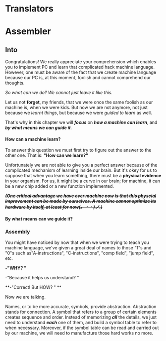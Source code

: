 # Translators

# Assembler

## Into

Congratulations! We really appreciate your comprehension which enables you to implement PC and learn that complicated hack machine language.  However, one must be aware of the fact that we create machine language because our PC is, at this moment, foolish and cannot comprehend our thoughts.

*So what can we do? We cannot just leave it like this.* 

Let us not **forget**, my friends, that we were once the same foolish as our machine is, when we were kids. But now we are not anymore, not just because we *learnt things*, but because we were *guided to learn* as well.

That's why in this chapter we will ***focus*** on ***how a machine can learn***, and ***by what means we can  guide it***.

#### How can a machine learn?

To answer this question we must first try to figure out the answer to the other one. That is: **"How can we learn?"**

Unfortunately we are not able to give you a perfect answer because of the complicated mechanism of learning inside our brain. But it's okey for us to suppose that when you learn something, there must be a  **physical evidence** in your organism. For us, it might be a curve in our brain; for machine, it can be a new chip added or a new function implemented.

~~***(One critical advantage we have over machine now is that this physcial improvement can be made by ourselves. A machine cannot optimize its hardware by itself, at least for now(。・・)ノ.)***~~

#### By what means can we guide it?





### Assembly



You might have noticed by now that when we were trying to teach you  machine language, we've given a great deal of names to those "1"s and "0"s such as"A-instructions", "C-instructions", "comp field", "jump field", etc.

**-"WHY? "**

-"Because it helps us understand? "

**-"Correct! But HOW? " **

Now we are talking.

Names, or to be more accurate, symbols, provide abstraction. Abstraction stands for connection. A symbol that refers to a group of certain elements creates sequence and order. Instead of memorizing ***all*** the details, we just need to understand ***each*** one of them, and build a symbol table to refer to when necessary. Moreover, if the symbol table can be read and carried out by our machine, we will need to manufacture those hard works no more.







